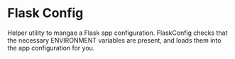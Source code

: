 # Flask Config
Helper utility to mangae a Flask app configuration. FlaskConfig checks that the necessary ENVIRONMENT
variables are present, and loads them into the app configuration for you.
